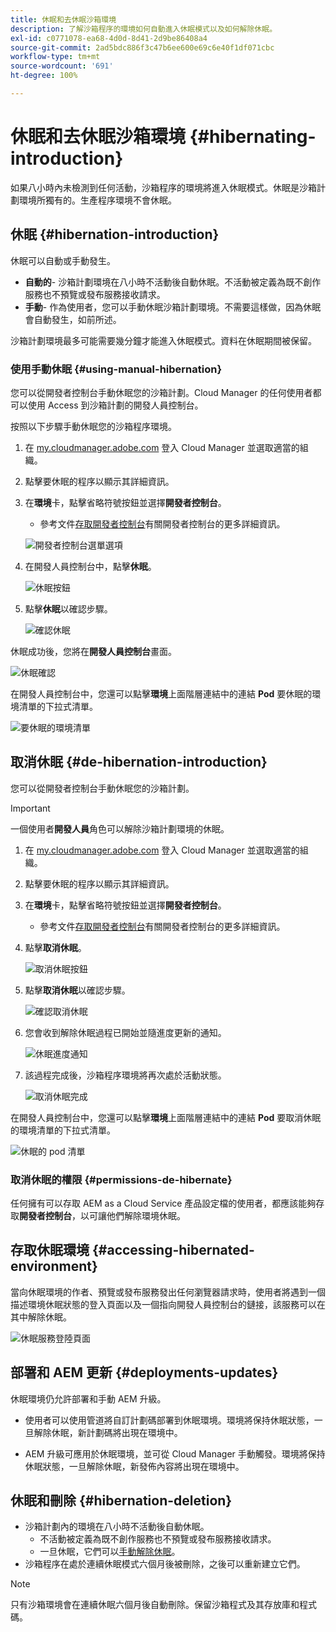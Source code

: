 ```yaml
---
title: 休眠和去休眠沙箱環境
description: 了解沙箱程序的環境如何自動進入休眠模式以及如何解除休眠。
exl-id: c0771078-ea68-4d0d-8d41-2d9be86408a4
source-git-commit: 2ad5bdc886f3c47b6ee600e69c6e40f1df071cbc
workflow-type: tm+mt
source-wordcount: '691'
ht-degree: 100%

---
```



# 休眠和去休眠沙箱環境 {#hibernating-introduction}

如果八小時內未檢測到任何活動，沙箱程序的環境將進入休眠模式。休眠是沙箱計劃環境所獨有的。生產程序環境不會休眠。

## 休眠 {#hibernation-introduction}

休眠可以自動或手動發生。

* **自動的**- 沙箱計劃環境在八小時不活動後自動休眠。不活動被定義為既不創作服務也不預覽或發布服務接收請求。
* **手動**- 作為使用者，您可以手動休眠沙箱計劃環境。不需要這樣做，因為休眠會自動發生，如前所述。

沙箱計劃環境最多可能需要幾分鐘才能進入休眠模式。資料在休眠期間被保留。

### 使用手動休眠 {#using-manual-hibernation}

您可以從開發者控制台手動休眠您的沙箱計劃。Cloud Manager 的任何使用者都可以使用 Access 到沙箱計劃的開發人員控制台。

按照以下步驟手動休眠您的沙箱程序環境。

1. 在 [my.cloudmanager.adobe.com](https://my.cloudmanager.adobe.com/) 登入 Cloud Manager 並選取適當的組織。

1. 點擊要休眠的程序以顯示其詳細資訊。

1. 在&#x200B;**環境**&#x200B;卡，點擊省略符號按鈕並選擇&#x200B;**開發者控制台**。

   * 參考文件[存取開發者控制台](/help/implementing/cloud-manager/manage-environments.md#accessing-developer-console)有關開發者控制台的更多詳細資訊。

   ![開發者控制台選單選項](assets/developer-console-menu-option.png)

1. 在開發人員控制台中，點擊&#x200B;**休眠**。

   ![休眠按鈕](assets/hibernate-1.png)

1. 點擊&#x200B;**休眠**&#x200B;以確認步驟。

   ![確認休眠](assets/hibernate-2.png)

休眠成功後，您將在&#x200B;**開發人員控制台**&#x200B;畫面。

![休眠確認](assets/hibernate-4.png)

在開發人員控制台中，您還可以點擊&#x200B;**環境**&#x200B;上面階層連結中的連結 **Pod** 要休眠的環境清單的下拉式清單。

![要休眠的環境清單](assets/hibernate-1b.png)

## 取消休眠 {#de-hibernation-introduction}

您可以從開發者控制台手動休眠您的沙箱計劃。

>[!IMPORTANT]
>
>一個使用者&#x200B;**開發人員**&#x200B;角色可以解除沙箱計劃環境的休眠。

1. 在 [my.cloudmanager.adobe.com](https://my.cloudmanager.adobe.com/) 登入 Cloud Manager 並選取適當的組織。

1. 點擊要休眠的程序以顯示其詳細資訊。

1. 在&#x200B;**環境**&#x200B;卡，點擊省略符號按鈕並選擇&#x200B;**開發者控制台**。

   * 參考文件[存取開發者控制台](/help/implementing/cloud-manager/manage-environments.md#accessing-developer-console)有關開發者控制台的更多詳細資訊。

1. 點擊&#x200B;**取消休眠**。

   ![取消休眠按鈕](assets/de-hibernation-img1.png)

1. 點擊&#x200B;**取消休眠**&#x200B;以確認步驟。

   ![確認取消休眠](assets/de-hibernation-img2.png)

1. 您會收到解除休眠過程已開始並隨進度更新的通知。

   ![休眠進度通知](assets/de-hibernation-img3.png)

1. 該過程完成後，沙箱程序環境將再次處於活動狀態。

   ![取消休眠完成](assets/de-hibernation-img4.png)


在開發人員控制台中，您還可以點擊&#x200B;**環境**&#x200B;上面階層連結中的連結 **Pod** 要取消休眠的環境清單的下拉式清單。

![休眠的 pod 清單](assets/de-hibernate-1b.png)

### 取消休眠的權限 {#permissions-de-hibernate}

任何擁有可以存取 AEM as a Cloud Service 產品設定檔的使用者，都應該能夠存取&#x200B;**開發者控制台**，以可讓他們解除環境休眠。

## 存取休眠環境 {#accessing-hibernated-environment}

當向休眠環境的作者、預覽或發布服務發出任何瀏覽器請求時，使用者將遇到一個描述環境休眠狀態的登入頁面以及一個指向開發人員控制台的鏈接，該服務可以在其中解除休眠。

![休眠服務登陸頁面](assets/de-hibernation-img5.png)

## 部署和 AEM 更新 {#deployments-updates}

休眠環境仍允許部署和手動 AEM 升級。

* 使用者可以使用管道將自訂計劃碼部署到休眠環境。環境將保持休眠狀態，一旦解除休眠，新計劃碼將出現在環境中。

* AEM 升級可應用於休眠環境，並可從 Cloud Manager 手動觸發。環境將保持休眠狀態，一旦解除休眠，新發佈內容將出現在環境中。

## 休眠和刪除 {#hibernation-deletion}

* 沙箱計劃內的環境在八小時不活動後自動休眠。
   * 不活動被定義為既不創作服務也不預覽或發布服務接收請求。
   * 一旦休眠，它們可以[手動解除休眠](#de-hibernation-introduction)。
* 沙箱程序在處於連續休眠模式六個月後被刪除，之後可以重新建立它們。

>[!NOTE]
>
>只有沙箱環境會在連續休眠六個月後自動刪除。保留沙箱程式及其存放庫和程式碼。
